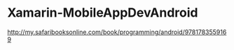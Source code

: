 Xamarin-MobileAppDevAndroid
===========================

http://my.safaribooksonline.com/book/programming/android/9781783559169
